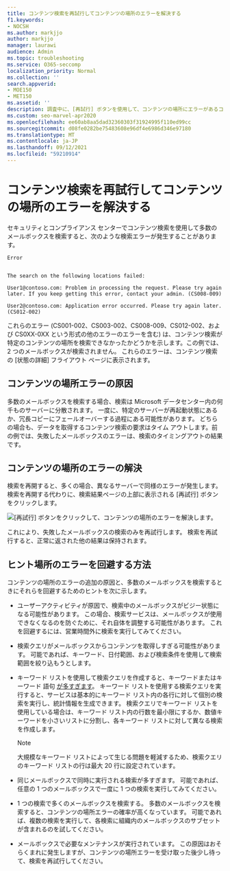 ```yaml
---
title: コンテンツ検索を再試行してコンテンツの場所のエラーを解決する
f1.keywords:
- NOCSH
ms.author: markjjo
author: markjjo
manager: laurawi
audience: Admin
ms.topic: troubleshooting
ms.service: O365-seccomp
localization_priority: Normal
ms.collection: ''
search.appverid:
- MOE150
- MET150
ms.assetid: ''
description: 調査中に、[再試行] ボタンを使用して、コンテンツの場所にエラーがあるコンテンツ検索を解決できます。
ms.custom: seo-marvel-apr2020
ms.openlocfilehash: ee60ab8aa5dad32360303f31924995f110ed99cc
ms.sourcegitcommit: d08fe0282be75483608e96df4e6986d346e97180
ms.translationtype: MT
ms.contentlocale: ja-JP
ms.lasthandoff: 09/12/2021
ms.locfileid: "59210914"
---
```

# <a name="retry-a-content-search-to-resolve-a-content-location-error"></a>コンテンツ検索を再試行してコンテンツの場所のエラーを解決する

セキュリティとコンプライアンス センターでコンテンツ検索を使用して多数のメールボックスを検索すると、次のような検索エラーが発生することがあります。

```text
Error


The search on the following locations failed:

User1@contoso.com: Problem in processing the request. Please try again later. If you keep getting this error, contact your admin. (CS008-009)

User2@contoso.com: Application error occurred. Please try again later. (CS012-002)
```

これらのエラー (CS001-002、CS003-002、CS008-009、CS012-002、および CS0XX-0XX という形式の他のエラーのエラーを含む) は、コンテンツ検索が特定のコンテンツの場所を検索できなかったかどうかを示します。この例では、2 つのメールボックスが検索されません。 これらのエラーは、コンテンツ検索の [状態の詳細] フライアウト ページに表示されます。

## <a name="cause-of-content-location-errors"></a>コンテンツの場所エラーの原因

多数のメールボックスを検索する場合、検索は Microsoft データセンター内の何千ものサーバーに分散されます。 一度に、特定のサーバーが再起動状態にあるか、冗長コピーにフェールオーバーする過程にある可能性があります。 どちらの場合も、データを取得するコンテンツ検索の要求はタイム アウトします。前の例では、失敗したメールボックスのエラーは、検索のタイミングアウトの結果です。

## <a name="resolving-content-location-errors"></a>コンテンツの場所のエラーの解決

検索を再開すると、多くの場合、異なるサーバーで同様のエラーが発生します。 検索を再開する代わりに、検索結果ページの上部に表示される [再試行] ボタンをクリックします。

![[再試行] ボタンをクリックして、コンテンツの場所のエラーを解決します。](../media/retrycontentsearch3.png)

これにより、失敗したメールボックスの検索のみを再試行します。 検索を再試行すると、正常に返された他の結果は保持されます。

## <a name="tips-to-avoid-content-location-errors"></a>ヒント場所のエラーを回避する方法

コンテンツの場所のエラーの追加の原因と、多数のメールボックスを検索するときにそれらを回避するためのヒントを次に示します。

- ユーザーアクティビティが原因で、検索中のメールボックスがビジー状態になる可能性があります。 この場合、検索サービスは、メールボックスが使用できなくなるのを防ぐために、それ自体を調整する可能性があります。 これを回避するには、営業時間外に検索を実行してみてください。

- 検索クエリがメールボックスからコンテンツを取得しすぎる可能性があります。 可能であれば、キーワード、日付範囲、および検索条件を使用して検索範囲を絞り込もうとします。

- キーワード リストを使用して検索クエリを作成すると、キーワードまたはキーワード 語句 [が多すぎます](view-keyword-statistics-for-content-search.md#get-keyword-statistics-for-searches)。 キーワード リストを使用する検索クエリを実行すると、サービスは基本的にキーワード リスト内の各行に対して個別の検索を実行し、統計情報を生成できます。 検索クエリでキーワード リストを使用している場合は、キーワード リスト内の行数を最小限にするか、数値キーワードを小さいリストに分割し、各キーワード リストに対して異なる検索を作成します。

  > [!NOTE]
  > 大規模なキーワード リストによって生じる問題を軽減するため、検索クエリのキーワード リストの行は最大 20 行に設定されています。

- 同じメールボックスで同時に実行される検索が多すぎます。 可能であれば、任意の 1 つのメールボックスで一度に 1 つの検索を実行してみてください。

- 1 つの検索で多くのメールボックスを検索する。 多数のメールボックスを検索すると、コンテンツの場所エラーの確率が高くなっています。 可能であれば、複数の検索を実行して、各検索に組織内のメールボックスのサブセットが含まれるのを試してください。

- メールボックスで必要なメンテナンスが実行されています。 この原因はおそらくまれに発生しますが、コンテンツの場所エラーを受け取った後少し待って、検索を再試行してください。
